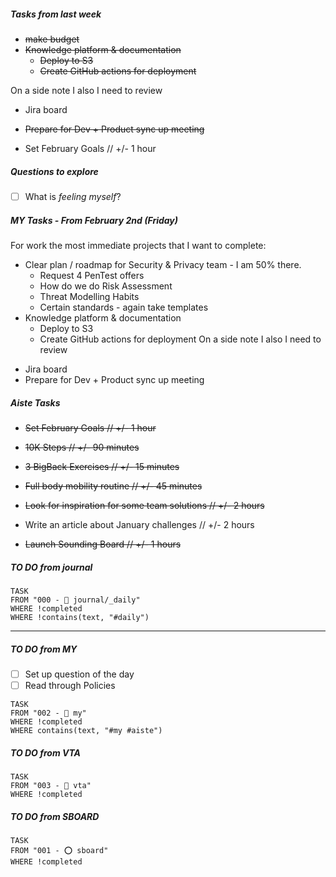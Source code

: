 
##### Tasks from last week
- ~~make budget~~
- ~~Knowledge platform & documentation~~
	- ~~Deploy to S3~~
	- ~~Create GitHub actions for deployment~~

On a side note I also I need to review 
* Jira board
* ~~Prepare for Dev + Product sync up meeting~~

* Set February Goals // +/- 1 hour

##### Questions to explore
- [ ] What is *feeling myself*?


##### MY Tasks - From February 2nd (Friday)
For work the most immediate projects that I want to complete:
- Clear plan / roadmap for Security & Privacy team - I am 50% there. 
	- Request 4 PenTest offers
	- How do we do Risk Assessment
	- Threat Modelling Habits
	- Certain standards - again take templates
- Knowledge platform & documentation
	- Deploy to S3
	- Create GitHub actions for deployment
On a side note I also I need to review 
* Jira board
* Prepare for Dev + Product sync up meeting

##### Aiste Tasks
* ~~Set February Goals // +/- 1 hour~~

* ~~10K Steps // +/- 90 minutes~~
* ~~3 BigBack Exercises // +/- 15 minutes~~ 
* ~~Full body mobility routine // +/- 45 minutes~~

* ~~Look for inspiration for some team solutions // +/- 2 hours~~
* Write an article about January challenges // +/- 2 hours
* ~~Launch Sounding Board // +/- 1 hours~~
##### TO DO from journal
```dataview
TASK 
FROM "000 - 📝 journal/_daily"
WHERE !completed
WHERE !contains(text, "#daily")
```

----
##### TO DO from MY

- [ ] Set up question of the day
- [ ] Read through Policies
```dataview
TASK 
FROM "002 - 📍 my"
WHERE !completed
WHERE contains(text, "#my #aiste")
```
##### TO DO from VTA
```dataview
TASK 
FROM "003 - 🎾 vta"
WHERE !completed
```
##### TO DO from SBOARD
```dataview
TASK 
FROM "001 - ⭕️ sboard"
WHERE !completed
```

